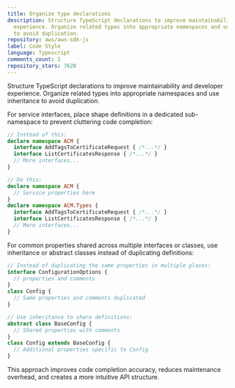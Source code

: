```yaml
---
title: Organize type declarations
description: Structure TypeScript declarations to improve maintainability and developer
  experience. Organize related types into appropriate namespaces and use inheritance
  to avoid duplication.
repository: aws/aws-sdk-js
label: Code Style
language: Typescript
comments_count: 2
repository_stars: 7628
---
```


Structure TypeScript declarations to improve maintainability and developer experience. Organize related types into appropriate namespaces and use inheritance to avoid duplication.

For service interfaces, place shape definitions in a dedicated sub-namespace to prevent cluttering code completion:

```typescript
// Instead of this:
declare namespace ACM {
  interface AddTagsToCertificateRequest { /*...*/ }
  interface ListCertificatesResponse { /*...*/ }
  // More interfaces...
}

// Do this:
declare namespace ACM {
  // Service properties here
}
declare namespace ACM.Types {
  interface AddTagsToCertificateRequest { /*...*/ }
  interface ListCertificatesResponse { /*...*/ }
  // More interfaces...
}
```

For common properties shared across multiple interfaces or classes, use inheritance or abstract classes instead of duplicating definitions:

```typescript
// Instead of duplicating the same properties in multiple places:
interface ConfigurationOptions {
  // properties and comments
}
class Config {
  // Same properties and comments duplicated
}

// Use inheritance to share definitions:
abstract class BaseConfig {
  // Shared properties with comments
}
class Config extends BaseConfig {
  // Additional properties specific to Config
}
```

This approach improves code completion accuracy, reduces maintenance overhead, and creates a more intuitive API structure.
